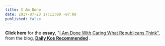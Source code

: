 ```yaml
---
title: I Am Done
date: 2017-07-23 17:11:00 -07:00
published: false
---
```


**Click here** for the **essay**, "[I Am Done With Caring What Republicans Think"](https://www.dailykos.com/stories/2017/7/22/1683096/-I-Am-Done-With-Caring-What-Republicans-Think?detail=emaildkre), from the blog, [**Daily Kos Recommended**](https://www.dailykos.com/news/Recommended) .

